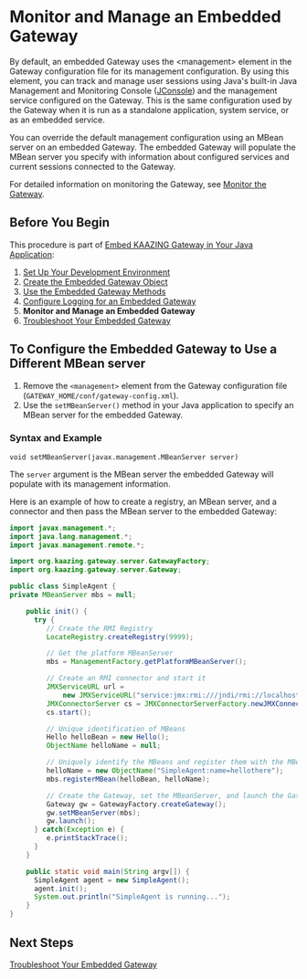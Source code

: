Monitor and Manage an Embedded Gateway
====================================================================

By default, an embedded Gateway uses the \<management\> element in the Gateway configuration file for its management configuration. By using this element, you can track and manage user sessions using Java's built-in Java Management and Monitoring Console ([JConsole](http://docs.oracle.com/javase/7/docs/technotes/guides/management/jconsole.html)) and the management service configured on the Gateway. This is the same configuration used by the Gateway when it is run as a standalone application, system service, or as an embedded service.

You can override the default management configuration using an MBean server on an embedded Gateway. The embedded Gateway will populate the MBean server you specify with information about configured services and current sessions connected to the Gateway.

For detailed information on monitoring the Gateway, see [Monitor the Gateway](../management/o_monitor.md).

Before You Begin
----------------

This procedure is part of [Embed KAAZING Gateway in Your Java Application](../embedded-gateway/o_embedded_gateway.md):

1.  [Set Up Your Development Environment](../embedded-gateway/p_embedded_gateway_setup.md)
2.  [Create the Embedded Gateway Object](../embedded-gateway/p_embedded_gateway_object.md)
3.  [Use the Embedded Gateway Methods](../embedded-gateway/p_embedded_gateway_methods.md)
4.  [Configure Logging for an Embedded Gateway](../embedded-gateway/p_embedded_logging.md)
5.  **Monitor and Manage an Embedded Gateway**
6.  [Troubleshoot Your Embedded Gateway](../embedded-gateway/p_embedded_gateway_troubleshoot.md)

To Configure the Embedded Gateway to Use a Different MBean server
-----------------------------------------------------------------

1.  Remove the `<management>` element from the Gateway configuration file (`GATEWAY_HOME/conf/gateway-config.xml`).
2.  Use the `setMBeanServer()` method in your Java application to specify an MBean server for the embedded Gateway.

### Syntax and Example

`void setMBeanServer(javax.management.MBeanServer server)`

The `server` argument is the MBean server the embedded Gateway will populate with its management information.

Here is an example of how to create a registry, an MBean server, and a connector and then pass the MBean server to the embedded Gateway:

``` java
import javax.management.*;
import java.lang.management.*;
import javax.management.remote.*;

import org.kaazing.gateway.server.GatewayFactory;
import org.kaazing.gateway.server.Gateway;

public class SimpleAgent {
private MBeanServer mbs = null;

    public init() {
      try {
         // Create the RMI Registry
         LocateRegistry.createRegistry(9999);

         // Get the platform MBeanServer
         mbs = ManagementFactory.getPlatformMBeanServer();

         // Create an RMI connector and start it
         JMXServiceURL url =
             new JMXServiceURL("service:jmx:rmi:///jndi/rmi://localhost:9999/server");
         JMXConnectorServer cs = JMXConnectorServerFactory.newJMXConnectorServer(url, null, mbs);
         cs.start();

         // Unique identification of MBeans
         Hello helloBean = new Hello();
         ObjectName helloName = null;

         // Uniquely identify the MBeans and register them with the MBeanServer
         helloName = new ObjectName("SimpleAgent:name=hellothere");
         mbs.registerMBean(helloBean, helloName);

         // Create the Gateway, set the MBeanServer, and launch the Gateway
         Gateway gw = GatewayFactory.createGateway();
         gw.setMBeanServer(mbs);
         gw.launch();
      } catch(Exception e) {
         e.printStackTrace();
      }
    }

    public static void main(String argv[]) {
      SimpleAgent agent = new SimpleAgent();
      agent.init();
      System.out.println("SimpleAgent is running...");
    }
}
```

Next Steps
----------

[Troubleshoot Your Embedded Gateway](../embedded-gateway/p_embedded_gateway_troubleshoot.md)